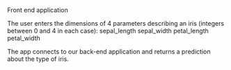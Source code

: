 Front end application

The user enters the dimensions of 4 parameters describing an iris (integers between 0 and 4 in each case): 
sepal_length
sepal_width
petal_length
petal_width

The app connects to our back-end application and returns a prediction about the type of iris.
